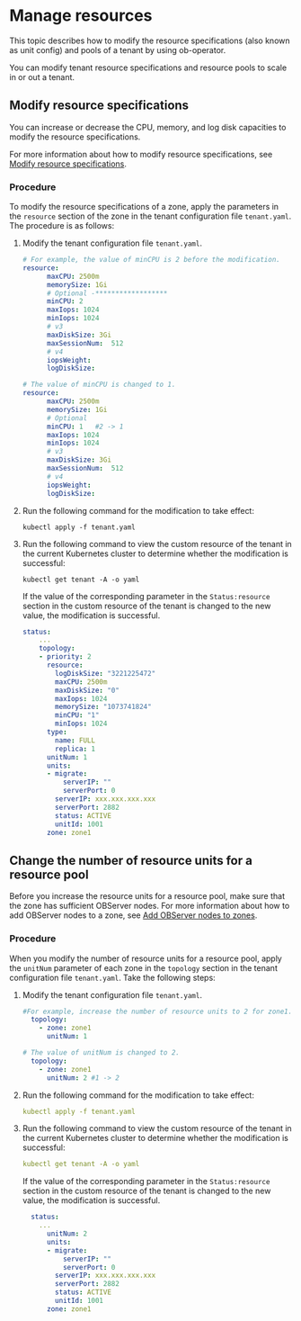# Manage resources

This topic describes how to modify the resource specifications (also known as unit config) and pools of a tenant by using ob-operator.

You can modify tenant resource specifications and resource pools to scale in or out a tenant.

## Modify resource specifications

You can increase or decrease the CPU, memory, and log disk capacities to modify the resource specifications.

For more information about how to modify resource specifications, see [Modify resource specifications](../../../../../../600.manage/200.tenant-management/600.common-tenant-operations/1600.resource-specification-management/200.modify-the-configuration-of-a-resource-unit.md).

### Procedure

To modify the resource specifications of a zone, apply the parameters in the `resource` section of the zone in the tenant configuration file `tenant.yaml`. The procedure is as follows:

1. Modify the tenant configuration file `tenant.yaml`.

   ```yaml
   # For example, the value of minCPU is 2 before the modification.
   resource:
         maxCPU: 2500m
         memorySize: 1Gi
         # Optional -******************
         minCPU: 2   
         maxIops: 1024
         minIops: 1024
         # v3
         maxDiskSize: 3Gi
         maxSessionNum:  512
         # v4
         iopsWeight:
         logDiskSize:

   # The value of minCPU is changed to 1.
   resource:
         maxCPU: 2500m
         memorySize: 1Gi
         # Optional
         minCPU: 1   #2 -> 1
         maxIops: 1024
         minIops: 1024
         # v3
         maxDiskSize: 3Gi
         maxSessionNum:  512
         # v4
         iopsWeight:
         logDiskSize:
   ```

2. Run the following command for the modification to take effect:

   ```shell
   kubectl apply -f tenant.yaml
   ```

3. Run the following command to view the custom resource of the tenant in the current Kubernetes cluster to determine whether the modification is successful:

   ```shell
   kubectl get tenant -A -o yaml
   ```

   If the value of the corresponding parameter in the `Status:resource` section in the custom resource of the tenant is changed to the new value, the modification is successful.

   ```yaml
   status:
       ...
       topology:
       - priority: 2
         resource:
           logDiskSize: "3221225472"
           maxCPU: 2500m
           maxDiskSize: "0"
           maxIops: 1024
           memorySize: "1073741824"
           minCPU: "1"
           minIops: 1024
         type:
           name: FULL
           replica: 1
         unitNum: 1
         units:
         - migrate:
             serverIP: ""
             serverPort: 0
           serverIP: xxx.xxx.xxx.xxx
           serverPort: 2882
           status: ACTIVE
           unitId: 1001
         zone: zone1
   ```

## Change the number of resource units for a resource pool

Before you increase the resource units for a resource pool, make sure that the zone has sufficient OBServer nodes. For more information about how to add OBServer nodes to a zone, see [Add OBServer nodes to zones](../../100.cluster-management-of-ob-operator/200.cluster-scale-out-of-ob-operator/200.add-an-observer-nodes-to-the-zone-of-ob-operator.md).

### Procedure

When you modify the number of resource units for a resource pool, apply the `unitNum` parameter of each zone in the `topology` section in the tenant configuration file `tenant.yaml`. Take the following steps:

1. Modify the tenant configuration file `tenant.yaml`.

   ```yaml
   #For example, increase the number of resource units to 2 for zone1.
     topology:
       - zone: zone1
         unitNum: 1

   # The value of unitNum is changed to 2.
     topology:
       - zone: zone1
         unitNum: 2 #1 -> 2
   ```

2. Run the following command for the modification to take effect:

   ```yaml
   kubectl apply -f tenant.yaml
   ```

3. Run the following command to view the custom resource of the tenant in the current Kubernetes cluster to determine whether the modification is successful:

   ```yaml
   kubectl get tenant -A -o yaml
   ```

   If the value of the corresponding parameter in the `Status:resource` section in the custom resource of the tenant is changed to the new value, the modification is successful.

   ```yaml
     status:
       ...
         unitNum: 2
         units:
         - migrate:
             serverIP: ""
             serverPort: 0
           serverIP: xxx.xxx.xxx.xxx
           serverPort: 2882
           status: ACTIVE
           unitId: 1001
         zone: zone1
   ```
